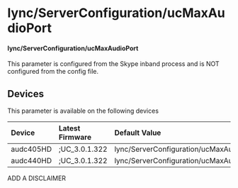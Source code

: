 ﻿---
description: lync/ServerConfiguration/ucMaxAudioPort
search:
    keywords: ['lync','ServerConfiguration','ucMaxAudioPort']
---

# lync/ServerConfiguration/ucMaxAudioPort

#### lync/ServerConfiguration/ucMaxAudioPort

This parameter is configured from the Skype inband process and is NOT configured from the config file.



## Devices
This parameter is available on the following devices

| Device | Latest Firmware | Default Value |
|:---|:---|:---|
| audc405HD | ;UC_3.0.1.322 | lync/ServerConfiguration/ucMaxAudioPort=5389 
| audc440HD | ;UC_3.0.1.322 | lync/ServerConfiguration/ucMaxAudioPort=5389 

ADD A DISCLAIMER
